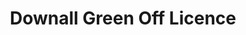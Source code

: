 ---
title: "Downall Green Off Licence"
url: /ashton-in-makerfield/downall-green-off-licence/
shop: Spirituosen
---